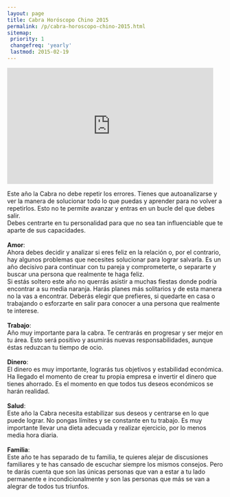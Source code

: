 ```yaml
---
layout: page
title: Cabra Horóscopo Chino 2015
permalink: /p/cabra-horoscopo-chino-2015.html
sitemap:
 priority: 1
 changefreq: 'yearly'
 lastmod: 2015-02-19
---
```

<iframe allowfullscreen="" frameborder="0" height="270" src="https://www.youtube.com/embed/KKuOt1abJQs" width="480"></iframe>

Este año la Cabra no debe repetir los errores. Tienes que autoanalizarse y ver la manera de solucionar todo lo que puedas y aprender para no volver a repetirlos. Esto no te permite avanzar y entras en un bucle del que debes salir.<br />
Debes centrarte en tu personalidad para que no sea tan influenciable que te aparte de sus capacidades.<br />
<br />
<b>Amor</b>:<br />
Ahora debes decidir y analizar si eres feliz en la relación o, por el contrario, hay algunos problemas que necesites solucionar para lograr salvarla. Es un año decisivo para continuar con tu pareja y comprometerte, o separarte y buscar una persona que realmente te haga feliz.<br />
Si estás soltero este año no querrás asistir a muchas fiestas donde podría encontrar a su media naranja. Harás planes más solitarios y de esta manera no la vas a encontrar. Deberás elegir que prefieres, si quedarte en casa o trabajando o esforzarte en salir para conocer a una persona que realmente te interese.<br />
<br />
<b>Trabajo</b>:<br />
Año muy importante para la cabra. Te centrarás en progresar y ser mejor en tu área. Esto será positivo y asumirás nuevas responsabilidades, aunque éstas reduzcan tu tiempo de ocio.<br />
<br />
<b>Dinero</b>:<br />
El dinero es muy importante, lograrás tus objetivos y estabilidad económica. Ha llegado el momento de crear tu propia empresa e invertir el dinero que tienes ahorrado. Es el momento en que todos tus deseos económicos se harán realidad.<br />
<br />
<b>Salud</b>:<br />
Este año la Cabra necesita estabilizar sus deseos y centrarse en lo que puede lograr. No pongas límites y se constante en tu trabajo. Es muy importante llevar una dieta adecuada y realizar ejercicio, por lo menos media hora diaria.<br />
<br />
<b>Familia</b>:<br />
Este año te has separado de tu familia, te quieres alejar de discusiones familiares y te has cansado de escuchar siempre los mismos consejos. Pero te darás cuenta que son las únicas personas que van a estar a tu lado permanente e incondicionalmente y son las personas que más se van a alegrar de todos tus triunfos.